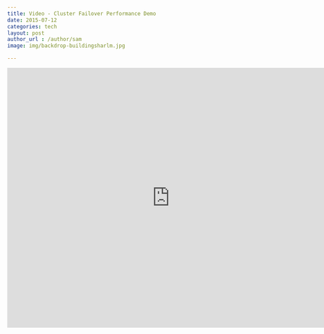 ```yaml
---
title: Video - Cluster Failover Performance Demo
date: 2015-07-12
categories: tech
layout: post
author_url : /author/sam
image: img/backdrop-buildingsharlm.jpg

---
```


<iframe width="750" height="600" src="https://www.youtube.com/embed/GvAV990z2Us?rel=0" frameborder="0" allowfullscreen></iframe>
